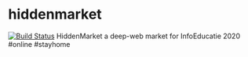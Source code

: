 # hiddenmarket
[![Build Status](https://travis-ci.com/iRaduS/hiddenmarket.svg?token=456dFzDcpted9spxfZDs&branch=master)](https://travis-ci.com/iRaduS/hiddenmarket)
 HiddenMarket a deep-web market for InfoEducatie 2020 #online #stayhome
